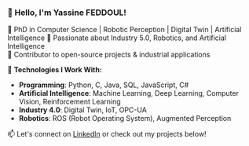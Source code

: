 ### 👋 Hello, I'm Yassine FEDDOUL!

🔹 PhD in Computer Science | Robotic Perception | Digital Twin | Artificial Intelligence
🔹 Passionate about Industry 5.0, Robotics, and Artificial Intelligence  
🔹 Contributor to open-source projects & industrial applications  

🚀 **Technologies I Work With:**  
- **Programming**: Python, C, Java, SQL, JavaScript, C#
- **Artificial Intelligence**: Machine Learning, Deep Learning, Computer Vision, Reinforcement Learning
- **Industry 4.0**: Digital Twin, IoT, OPC-UA  
- **Robotics**: ROS (Robot Operating System), Augmented Perception  

📫 Let's connect on [LinkedIn](https://www.linkedin.com/in/yassine-feddoul-0620441ab/) or check out my projects below!  

